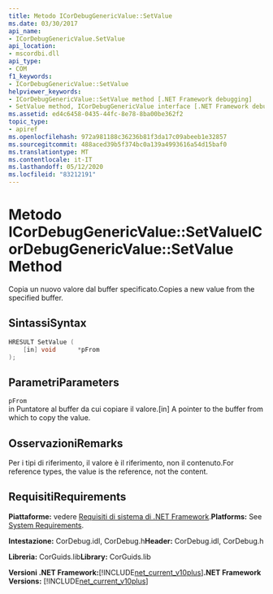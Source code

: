 ```yaml
---
title: Metodo ICorDebugGenericValue::SetValue
ms.date: 03/30/2017
api_name:
- ICorDebugGenericValue.SetValue
api_location:
- mscordbi.dll
api_type:
- COM
f1_keywords:
- ICorDebugGenericValue::SetValue
helpviewer_keywords:
- ICorDebugGenericValue::SetValue method [.NET Framework debugging]
- SetValue method, ICorDebugGenericValue interface [.NET Framework debugging]
ms.assetid: ed4c6458-0435-44fc-8e78-8ba00be362f2
topic_type:
- apiref
ms.openlocfilehash: 972a981188c36236b81f3da17c09abeeb1e32857
ms.sourcegitcommit: 488aced39b5f374bc0a139a4993616a54d15baf0
ms.translationtype: MT
ms.contentlocale: it-IT
ms.lasthandoff: 05/12/2020
ms.locfileid: "83212191"
---
```

# <a name="icordebuggenericvaluesetvalue-method"></a><span data-ttu-id="42acb-102">Metodo ICorDebugGenericValue::SetValue</span><span class="sxs-lookup"><span data-stu-id="42acb-102">ICorDebugGenericValue::SetValue Method</span></span>
<span data-ttu-id="42acb-103">Copia un nuovo valore dal buffer specificato.</span><span class="sxs-lookup"><span data-stu-id="42acb-103">Copies a new value from the specified buffer.</span></span>  
  
## <a name="syntax"></a><span data-ttu-id="42acb-104">Sintassi</span><span class="sxs-lookup"><span data-stu-id="42acb-104">Syntax</span></span>  
  
```cpp  
HRESULT SetValue (  
    [in] void      *pFrom  
);  
```  
  
## <a name="parameters"></a><span data-ttu-id="42acb-105">Parametri</span><span class="sxs-lookup"><span data-stu-id="42acb-105">Parameters</span></span>  
 `pFrom`  
 <span data-ttu-id="42acb-106">in Puntatore al buffer da cui copiare il valore.</span><span class="sxs-lookup"><span data-stu-id="42acb-106">[in] A pointer to the buffer from which to copy the value.</span></span>  
  
## <a name="remarks"></a><span data-ttu-id="42acb-107">Osservazioni</span><span class="sxs-lookup"><span data-stu-id="42acb-107">Remarks</span></span>  
 <span data-ttu-id="42acb-108">Per i tipi di riferimento, il valore è il riferimento, non il contenuto.</span><span class="sxs-lookup"><span data-stu-id="42acb-108">For reference types, the value is the reference, not the content.</span></span>  
  
## <a name="requirements"></a><span data-ttu-id="42acb-109">Requisiti</span><span class="sxs-lookup"><span data-stu-id="42acb-109">Requirements</span></span>  
 <span data-ttu-id="42acb-110">**Piattaforme:** vedere [Requisiti di sistema di .NET Framework](../../get-started/system-requirements.md).</span><span class="sxs-lookup"><span data-stu-id="42acb-110">**Platforms:** See [System Requirements](../../get-started/system-requirements.md).</span></span>  
  
 <span data-ttu-id="42acb-111">**Intestazione:** CorDebug.idl, CorDebug.h</span><span class="sxs-lookup"><span data-stu-id="42acb-111">**Header:** CorDebug.idl, CorDebug.h</span></span>  
  
 <span data-ttu-id="42acb-112">**Libreria:** CorGuids.lib</span><span class="sxs-lookup"><span data-stu-id="42acb-112">**Library:** CorGuids.lib</span></span>  
  
 <span data-ttu-id="42acb-113">**Versioni .NET Framework:**[!INCLUDE[net_current_v10plus](../../../../includes/net-current-v10plus-md.md)]</span><span class="sxs-lookup"><span data-stu-id="42acb-113">**.NET Framework Versions:** [!INCLUDE[net_current_v10plus](../../../../includes/net-current-v10plus-md.md)]</span></span>
